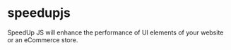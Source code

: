# speedupjs
SpeedUp JS will enhance the performance of UI elements of your website or an eCommerce store.
